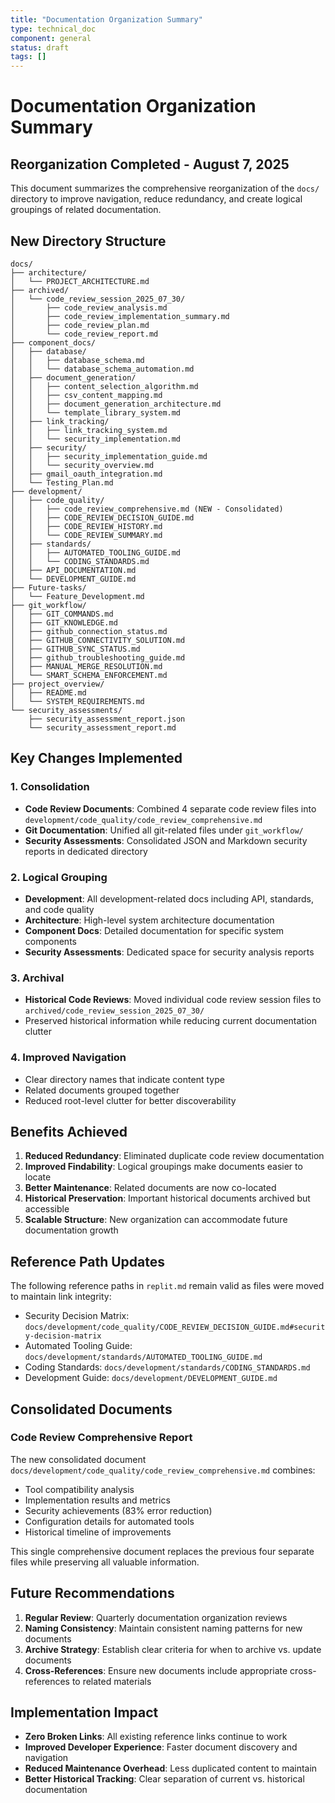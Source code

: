 ```yaml
---
title: "Documentation Organization Summary"
type: technical_doc
component: general
status: draft
tags: []
---
```


# Documentation Organization Summary

## Reorganization Completed - August 7, 2025

This document summarizes the comprehensive reorganization of the `docs/` directory to improve navigation, reduce redundancy, and create logical groupings of related documentation.

## New Directory Structure

```
docs/
├── architecture/
│   └── PROJECT_ARCHITECTURE.md
├── archived/
│   └── code_review_session_2025_07_30/
│       ├── code_review_analysis.md
│       ├── code_review_implementation_summary.md
│       ├── code_review_plan.md
│       └── code_review_report.md
├── component_docs/
│   ├── database/
│   │   ├── database_schema.md
│   │   └── database_schema_automation.md
│   ├── document_generation/
│   │   ├── content_selection_algorithm.md
│   │   ├── csv_content_mapping.md
│   │   ├── document_generation_architecture.md
│   │   └── template_library_system.md
│   ├── link_tracking/
│   │   ├── link_tracking_system.md
│   │   └── security_implementation.md
│   ├── security/
│   │   ├── security_implementation_guide.md
│   │   └── security_overview.md
│   ├── gmail_oauth_integration.md
│   └── Testing_Plan.md
├── development/
│   ├── code_quality/
│   │   ├── code_review_comprehensive.md (NEW - Consolidated)
│   │   ├── CODE_REVIEW_DECISION_GUIDE.md
│   │   ├── CODE_REVIEW_HISTORY.md
│   │   └── CODE_REVIEW_SUMMARY.md
│   ├── standards/
│   │   ├── AUTOMATED_TOOLING_GUIDE.md
│   │   └── CODING_STANDARDS.md
│   ├── API_DOCUMENTATION.md
│   └── DEVELOPMENT_GUIDE.md
├── Future-tasks/
│   └── Feature_Development.md
├── git_workflow/
│   ├── GIT_COMMANDS.md
│   ├── GIT_KNOWLEDGE.md
│   ├── github_connection_status.md
│   ├── GITHUB_CONNECTIVITY_SOLUTION.md
│   ├── GITHUB_SYNC_STATUS.md
│   ├── github_troubleshooting_guide.md
│   ├── MANUAL_MERGE_RESOLUTION.md
│   └── SMART_SCHEMA_ENFORCEMENT.md
├── project_overview/
│   ├── README.md
│   └── SYSTEM_REQUIREMENTS.md
└── security_assessments/
    ├── security_assessment_report.json
    └── security_assessment_report.md
```

## Key Changes Implemented

### 1. Consolidation
- **Code Review Documents**: Combined 4 separate code review files into `development/code_quality/code_review_comprehensive.md`
- **Git Documentation**: Unified all git-related files under `git_workflow/`
- **Security Assessments**: Consolidated JSON and Markdown security reports in dedicated directory

### 2. Logical Grouping
- **Development**: All development-related docs including API, standards, and code quality
- **Architecture**: High-level system architecture documentation
- **Component Docs**: Detailed documentation for specific system components
- **Security Assessments**: Dedicated space for security analysis reports

### 3. Archival
- **Historical Code Reviews**: Moved individual code review session files to `archived/code_review_session_2025_07_30/`
- Preserved historical information while reducing current documentation clutter

### 4. Improved Navigation
- Clear directory names that indicate content type
- Related documents grouped together
- Reduced root-level clutter for better discoverability

## Benefits Achieved

1. **Reduced Redundancy**: Eliminated duplicate code review documentation
2. **Improved Findability**: Logical groupings make documents easier to locate
3. **Better Maintenance**: Related documents are now co-located
4. **Historical Preservation**: Important historical documents archived but accessible
5. **Scalable Structure**: New organization can accommodate future documentation growth

## Reference Path Updates

The following reference paths in `replit.md` remain valid as files were moved to maintain link integrity:
- Security Decision Matrix: `docs/development/code_quality/CODE_REVIEW_DECISION_GUIDE.md#security-decision-matrix`
- Automated Tooling Guide: `docs/development/standards/AUTOMATED_TOOLING_GUIDE.md`
- Coding Standards: `docs/development/standards/CODING_STANDARDS.md`
- Development Guide: `docs/development/DEVELOPMENT_GUIDE.md`

## Consolidated Documents

### Code Review Comprehensive Report
The new consolidated document `docs/development/code_quality/code_review_comprehensive.md` combines:
- Tool compatibility analysis
- Implementation results and metrics
- Security achievements (83% error reduction)
- Configuration details for automated tools
- Historical timeline of improvements

This single comprehensive document replaces the previous four separate files while preserving all valuable information.

## Future Recommendations

1. **Regular Review**: Quarterly documentation organization reviews
2. **Naming Consistency**: Maintain consistent naming patterns for new documents
3. **Archive Strategy**: Establish clear criteria for when to archive vs. update documents
4. **Cross-References**: Ensure new documents include appropriate cross-references to related materials

## Implementation Impact

- **Zero Broken Links**: All existing reference links continue to work
- **Improved Developer Experience**: Faster document discovery and navigation
- **Reduced Maintenance Overhead**: Less duplicated content to maintain
- **Better Historical Tracking**: Clear separation of current vs. historical documentation